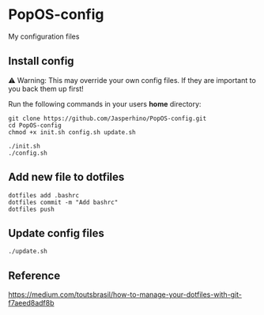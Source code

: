 # PopOS-config

My configuration files


## Install config
⚠️ Warning: This may override your own config files. If they are important to you back them up first!

Run the following commands in your users **home** directory:

```
git clone https://github.com/Jasperhino/PopOS-config.git
cd PopOS-config
chmod +x init.sh config.sh update.sh

./init.sh
./config.sh
```

## Add new file to dotfiles
```
dotfiles add .bashrc
dotfiles commit -m "Add bashrc"
dotfiles push
```

## Update config files
```
./update.sh
```

## Reference
https://medium.com/toutsbrasil/how-to-manage-your-dotfiles-with-git-f7aeed8adf8b

